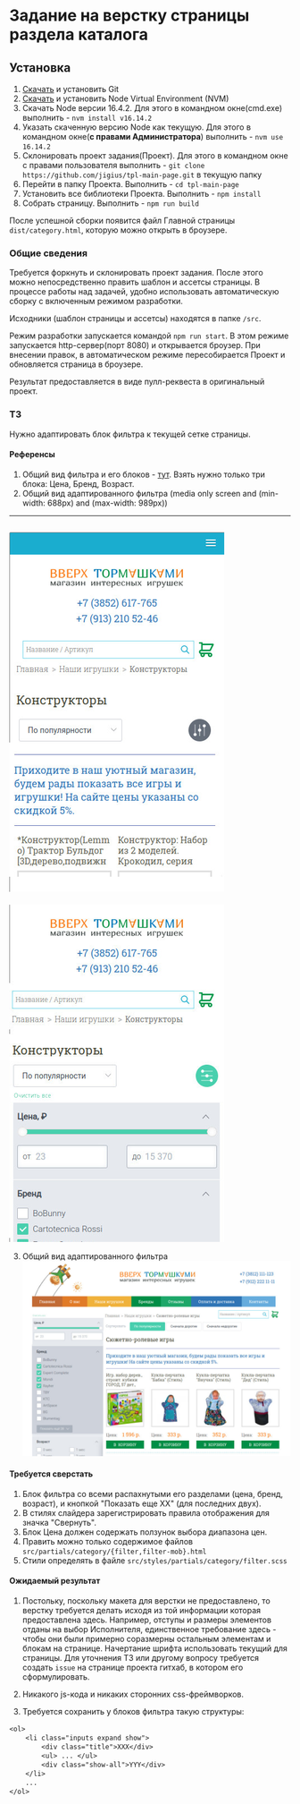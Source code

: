 # Задание на верстку страницы раздела каталога

## Установка 
1. [Скачать](https://git-scm.com/download/win) и установить Git
2. [Скачать](https://github.com/coreybutler/nvm-windows/releases/download/1.1.9/nvm-setup.exe)  и  установить Node Virtual Environment (NVM)
3. Скачать Node версии 16.4.2. Для этого в командном окне(cmd.exe) выполнить - `nvm install v16.14.2`
4. Указать скаченную версию Node как текущую. Для этого в командном окне(__с правами Администратора__) выполнить - `nvm use 16.14.2`
5. Склонировать проект задания(Проект). Для этого в командном окне с правами пользователя выполнить - `git clone https://github.com/jigius/tpl-main-page.git` в текущую папку
6. Перейти в папку Проекта. Выполнить - `cd tpl-main-page`
7. Установить все библиотеки Проекта. Выполнить - `npm install`
8. Собрать страницу. Выполнить - `npm run build`

После успешной сборки появится файл Главной страницы `dist/category.html`, которую можно открыть в броузере. 

### Общие сведения
Требуется форкнуть и склонировать проект задания. После этого можно непосредственно править шаблон и ассетсы страницы.
В процессе работы над задачей, удобно использовать автоматическую сборку с включенным режимом разработки.

Исходники (шаблон страницы и ассетсы) находятся в папке `/src`.

Режим разработки запускается командой `npm run start`. В этом режиме запускается http-сервер(порт 8080) и открывается
броузер. При внесении правок, в автоматическом режиме пересобирается Проект и обновляется страница в
броузере.

Результат предоставляется в виде пулл-реквеста в оригинальный проект. 

### ТЗ

Нужно адаптировать блок фильтра к текущей сетке страницы.

#### Референсы
1. Общий вид фильтра и его блоков - [тут](https://umitoy.ru/toys/creativity/materialy-dlya-tvorchestva/materialy/tsvetnaya-bumaga/?set_filter=y&f_124_2755625286=Y&f_124_2786819421=Y&f_124_3010671297=Y&f_124_2768808424=Y&f_124_1530721764=Y&f_124_2628388234=Y&f_124_4172862750=Y). Взять нужно только три блока: Цена, Бренд, Возраст.
2. Общий вид адаптированного фильтра (media only screen and (min-width: 688px) and (max-width: 989px))  
---

![тут](mob-cat-fltr-collapsed.jpg)
---

![тут](mob-cat-fltr-expanded.jpg)


3. Общий вид адаптированного фильтра 
![тут](cat-fltr-dktp.jpg)

#### Требуется сверстать
1. Блок фильтра со всеми распахнутыми его разделами (цена, бренд, возраст), и кнопкой "Показать еще XX" (для последних двух).
2. В стилях слайдера зарегистрировать правила отображения для значка "Свернуть".
3. Блок Цена должен содержать ползунок выбора диапазона цен.
4. Править можно только содержимое файлов `src/partials/category/{filter,filter-mob}.html` 
5. Стили определять в файле `src/styles/partials/category/filter.scss` 

#### Ожидаемый результат

1. Постольку, поскольку макета для верстки не предоставлено, то верстку требуется делать исходя из той информации
которая предоставлена здесь. Например, отступы и размеры элементов отданы на выбор Исполнителя, единственное требование
здесь - чтобы они были примерно соразмерны остальным элементам и блокам на странице. Начертание шрифта использовать текущий для
страницы. Для уточнения ТЗ или другому вопросу требуется создать `issue` на странице проекта гитхаб, в котором его сформулировать. 

2. Никакого js-кода и никаких сторонних css-фреймворков.

3. Требуется сохранить у блоков фильтра такую структуры: 
```
<ol>
    <li class="inputs expand show">
        <div class="title">XXX</div>
        <ul> ... </ul>
        <div class="show-all">YYY</div>			
    </li>
    ...
</ol>
```
